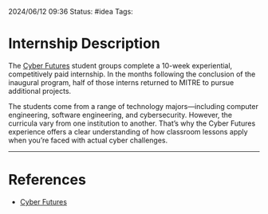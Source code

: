 2024/06/12 09:36
Status: #idea
Tags:

# Internship Description

The [Cyber Futures](https://www.mitre.org/news-insights/student-voice/mitre-program-inspires-new-generation-cyber-professionals) student groups complete a 10-week experiential, competitively paid internship. In the months following the conclusion of the inaugural program, half of those interns returned to MITRE to pursue additional projects.

The students come from a range of technology majors—including computer engineering, software engineering, and cybersecurity. However, the curricula vary from one institution to another. That’s why the Cyber Futures experience offers a clear understanding of how classroom lessons apply when you’re faced with actual cyber challenges.

---
# References

- [Cyber Futures](https://www.mitre.org/news-insights/student-voice/mitre-program-inspires-new-generation-cyber-professionals)
